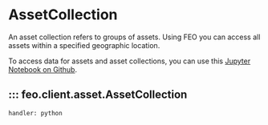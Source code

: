 # AssetCollection

An asset collection refers to groups of assets. Using FEO you can access all assets within a specified geographic location. 

To access data for assets and asset collections, you can use this [Jupyter Notebook on Github](https://github.com/transition-zero/feo-client-examples/blob/main/feo-client-examples/1_assets.ipynb). 

## ::: feo.client.asset.AssetCollection
    handler: python
